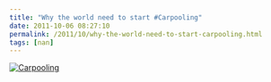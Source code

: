 ```yaml
---
title: "Why the world need to start #Carpooling"
date: 2011-10-06 08:27:10
permalink: /2011/10/why-the-world-need-to-start-carpooling.html
tags: [nan]
---
```


<p><a href="https://gabrielplassat.github.io/transportsdufutur/wp-content/uploads/sites/6/old/6a0120a66d2ad4970b015435ede740970c-pi.jpg"><img alt="Carpooling" border="0" class="asset  asset-image at-xid-6a0120a66d2ad4970b015435ede740970c image-full" src="/wp-content/uploads/sites/6/old/6a0120a66d2ad4970b015435ede740970c-800wi.jpg" title="Carpooling" /></a></p>
